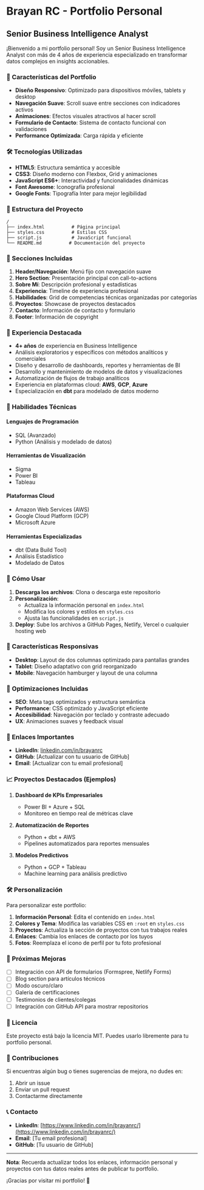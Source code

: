 # Brayan RC - Portfolio Personal

## Senior Business Intelligence Analyst

¡Bienvenido a mi portfolio personal! Soy un Senior Business Intelligence Analyst con más de 4 años de experiencia especializado en transformar datos complejos en insights accionables.

### 🚀 Características del Portfolio

- **Diseño Responsivo**: Optimizado para dispositivos móviles, tablets y desktop
- **Navegación Suave**: Scroll suave entre secciones con indicadores activos
- **Animaciones**: Efectos visuales atractivos al hacer scroll
- **Formulario de Contacto**: Sistema de contacto funcional con validaciones
- **Performance Optimizada**: Carga rápida y eficiente

### 🛠️ Tecnologías Utilizadas

- **HTML5**: Estructura semántica y accesible
- **CSS3**: Diseño moderno con Flexbox, Grid y animaciones
- **JavaScript ES6+**: Interactividad y funcionalidades dinámicas
- **Font Awesome**: Iconografía profesional
- **Google Fonts**: Tipografía Inter para mejor legibilidad

### 📁 Estructura del Proyecto

```
/
├── index.html          # Página principal
├── styles.css          # Estilos CSS
├── script.js           # JavaScript funcional
└── README.md          # Documentación del proyecto
```

### 🎨 Secciones Incluidas

1. **Header/Navegación**: Menú fijo con navegación suave
2. **Hero Section**: Presentación principal con call-to-actions
3. **Sobre Mí**: Descripción profesional y estadísticas
4. **Experiencia**: Timeline de experiencia profesional
5. **Habilidades**: Grid de competencias técnicas organizadas por categorías
6. **Proyectos**: Showcase de proyectos destacados
7. **Contacto**: Información de contacto y formulario
8. **Footer**: Información de copyright

### 💼 Experiencia Destacada

- **4+ años** de experiencia en Business Intelligence
- Análisis exploratorios y específicos con métodos analíticos y comerciales
- Diseño y desarrollo de dashboards, reportes y herramientas de BI
- Desarrollo y mantenimiento de modelos de datos y visualizaciones
- Automatización de flujos de trabajo analíticos
- Experiencia en plataformas cloud: **AWS**, **GCP**, **Azure**
- Especialización en **dbt** para modelado de datos moderno

### 🔧 Habilidades Técnicas

#### Lenguajes de Programación
- SQL (Avanzado)
- Python (Análisis y modelado de datos)

#### Herramientas de Visualización
- Sigma
- Power BI
- Tableau

#### Plataformas Cloud
- Amazon Web Services (AWS)
- Google Cloud Platform (GCP)
- Microsoft Azure

#### Herramientas Especializadas
- dbt (Data Build Tool)
- Análisis Estadístico
- Modelado de Datos

### 🚀 Cómo Usar

1. **Descarga los archivos**: Clona o descarga este repositorio
2. **Personalización**: 
   - Actualiza la información personal en `index.html`
   - Modifica los colores y estilos en `styles.css`
   - Ajusta las funcionalidades en `script.js`
3. **Deploy**: Sube los archivos a GitHub Pages, Netlify, Vercel o cualquier hosting web

### 📱 Características Responsivas

- **Desktop**: Layout de dos columnas optimizado para pantallas grandes
- **Tablet**: Diseño adaptativo con grid reorganizado
- **Mobile**: Navegación hamburger y layout de una columna

### 🎯 Optimizaciones Incluidas

- **SEO**: Meta tags optimizados y estructura semántica
- **Performance**: CSS optimizado y JavaScript eficiente
- **Accesibilidad**: Navegación por teclado y contraste adecuado
- **UX**: Animaciones suaves y feedback visual

### 🔗 Enlaces Importantes

- **LinkedIn**: [linkedin.com/in/brayanrc](https://www.linkedin.com/in/brayanrc/)
- **GitHub**: [Actualizar con tu usuario de GitHub]
- **Email**: [Actualizar con tu email profesional]

### 📈 Proyectos Destacados (Ejemplos)

1. **Dashboard de KPIs Empresariales**
   - Power BI + Azure + SQL
   - Monitoreo en tiempo real de métricas clave

2. **Automatización de Reportes**
   - Python + dbt + AWS
   - Pipelines automatizados para reportes mensuales

3. **Modelos Predictivos**
   - Python + GCP + Tableau
   - Machine learning para análisis predictivo

### 🛠️ Personalización

Para personalizar este portfolio:

1. **Información Personal**: Edita el contenido en `index.html`
2. **Colores y Tema**: Modifica las variables CSS en `:root` en `styles.css`
3. **Proyectos**: Actualiza la sección de proyectos con tus trabajos reales
4. **Enlaces**: Cambia los enlaces de contacto por los tuyos
5. **Fotos**: Reemplaza el icono de perfil por tu foto profesional

### 📝 Próximas Mejoras

- [ ] Integración con API de formularios (Formspree, Netlify Forms)
- [ ] Blog section para artículos técnicos
- [ ] Modo oscuro/claro
- [ ] Galería de certificaciones
- [ ] Testimonios de clientes/colegas
- [ ] Integración con GitHub API para mostrar repositorios

### 📄 Licencia

Este proyecto está bajo la licencia MIT. Puedes usarlo libremente para tu portfolio personal.

### 🤝 Contribuciones

Si encuentras algún bug o tienes sugerencias de mejora, no dudes en:
1. Abrir un issue
2. Enviar un pull request
3. Contactarme directamente

### 📞 Contacto

- **LinkedIn**: [https://www.linkedin.com/in/brayanrc/](https://www.linkedin.com/in/brayanrc/)
- **Email**: [Tu email profesional]
- **GitHub**: [Tu usuario de GitHub]

---

**Nota**: Recuerda actualizar todos los enlaces, información personal y proyectos con tus datos reales antes de publicar tu portfolio.

¡Gracias por visitar mi portfolio! 🚀